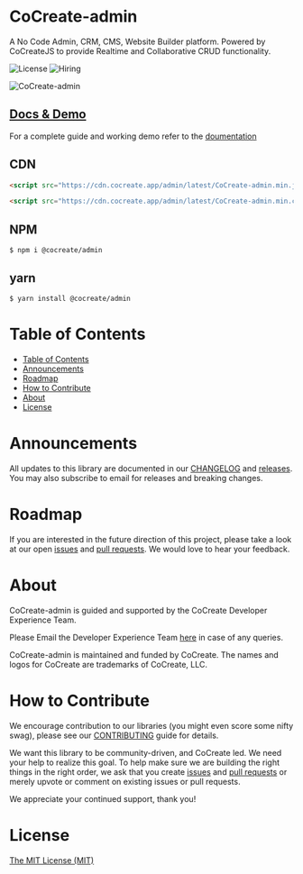 # CoCreate-admin

A No Code Admin, CRM, CMS, Website Builder platform. Powered by CoCreateJS to provide Realtime and Collaborative CRUD functionality.

<!--![GitHub latest release](https://img.shields.io/github/v/release/CoCreate-app/CoCreate-admin?style=flat-square)-->
![License](https://img.shields.io/github/license/CoCreate-app/CoCreate-admin?style=flat-square)
![Hiring](https://img.shields.io/static/v1?style=flat-square&label=&message=Hiring&color=blueviolet)

![CoCreate-admin](https://cdn.cocreate.app/docs/CoCreate-admin.gif)

## [Docs & Demo](https://cocreate.app/docs/admin)

For a complete guide and working demo refer to the [doumentation](https://cocreate.app/docs/admin)

## CDN

```html
<script src="https://cdn.cocreate.app/admin/latest/CoCreate-admin.min.js"></script>
```

```html
<script src="https://cdn.cocreate.app/admin/latest/CoCreate-admin.min.css"></script>
```

## NPM

```shell
$ npm i @cocreate/admin
```

## yarn

```shell
$ yarn install @cocreate/admin
```

# Table of Contents

- [Table of Contents](#table-of-contents)
- [Announcements](#announcements)
- [Roadmap](#roadmap)
- [How to Contribute](#how-to-contribute)
- [About](#about)
- [License](#license)

<a name="announcements"></a>

# Announcements

All updates to this library are documented in our [CHANGELOG](https://github.com/CoCreate-app/CoCreate-admin/blob/master/CHANGELOG.md) and [releases](https://github.com/CoCreate-app/CoCreate-admin/releases). You may also subscribe to email for releases and breaking changes.

<a name="roadmap"></a>

# Roadmap

If you are interested in the future direction of this project, please take a look at our open [issues](https://github.com/CoCreate-app/CoCreate-admin/issues) and [pull requests](https://github.com/CoCreate-app/CoCreate-admin/pulls). We would love to hear your feedback.

<a name="about"></a>

# About

CoCreate-admin is guided and supported by the CoCreate Developer Experience Team.

Please Email the Developer Experience Team [here](mailto:develop@cocreate.app) in case of any queries.

CoCreate-admin is maintained and funded by CoCreate. The names and logos for CoCreate are trademarks of CoCreate, LLC.

<a name="contribute"></a>

# How to Contribute

We encourage contribution to our libraries (you might even score some nifty swag), please see our [CONTRIBUTING](https://github.com/CoCreate-app/CoCreate-admin/blob/master/CONTRIBUTING.md) guide for details.

We want this library to be community-driven, and CoCreate led. We need your help to realize this goal. To help make sure we are building the right things in the right order, we ask that you create [issues](https://github.com/CoCreate-app/CoCreate-admin/issues) and [pull requests](https://github.com/CoCreate-app/CoCreate-admin/pulls) or merely upvote or comment on existing issues or pull requests.

We appreciate your continued support, thank you!

# License

[The MIT License (MIT)](https://github.com/CoCreate-app/CoCreate-admin/blob/master/LICENSE)
